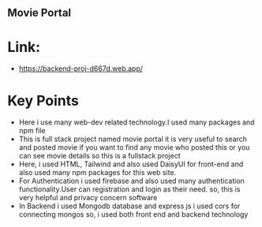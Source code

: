 ## Movie Portal 

# Link:
- https://backend-proj-d667d.web.app/

# Key Points
- Here i use many web-dev related technology.I used many packages and npm file
- This is full stack project named movie portal it is very useful to search and posted movie if you want to find any movie who posted this or you can see movie details so this is a fullstack project 
- Here, i used HTML, Tailwind and also used DaisyUI for front-end and also used many npm packages for this web site. 
- For Authentication i used firebase and also used many authentication functionality.User can registration and login as their need. so, this is very helpful and privacy concern software
- In Backend i used Mongodb database and express js i used cors for connecting mongos so, i used both front end and backend technology
